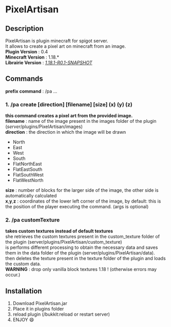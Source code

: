 # PixelArtisan

## Description

PixelArtisan is plugin minecraft for spigot server. <br>
It allows to create a pixel art on minecraft from an image. <br>
**Plugin Version** : 0.4 <br>
**Minecraft Version** : 1.18.* <br>
**Librairie Version** : *[1.18.1-R0.1-SNAPSHOT](https://hub.spigotmc.org/nexus/content/repositories/snapshots/org/spigotmc/spigot-api/1.18.1-R0.1-SNAPSHOT/spigot-api-1.18.1-R0.1-20220218.224135-74.jar)*

## Commands

**prefix command** : /pa ...

### 1. /pa create [direction] [filename] [size] (x) (y) (z)

**this command creates a pixel art from the provided image.** <br>
**filename** : name of the image present in the images folder of the plugin (*server*/plugins/PixelArtisan/images) <br>
**direction** : the direction in which the image will be drawn
- North
- East
- West
- South
- FlatNorthEast
- FlatEastSouth
- FlatSouthWest
- FlatWestNorth

**size** : number of blocks for the larger side of the image, the other side is automatically calculated <br>
**x**,**y**,**z** : coordinates of the lower left corner of the image, by default: this is the position of the player executing the command. (args is optional) <br>

### 2. /pa customTexture

**takes custom textures instead of default textures** <br>
she retrieves the custom textures present in the custom_texture folder of the plugin (server/plugins/PixelArtisan/custom_texture) <br>
is performs different processing to obtain the necessary data and saves them in the data folder of the plugin (server/plugins/PixelArtisan/data). <br>
then deletes the texture present in the texture folder of the plugin and loads the custom data. <br>
**WARNING** : drop only vanilla block textures 1.18 ! (otherwise errors may occur.)

## Installation

1. Download PixelArtisan.jar
2. Place it in plugins folder
3. reload plugin (/bukkit:reload or restart server)
4. ENJOY :smile:
